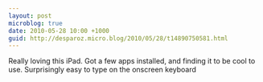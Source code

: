 ```yaml
---
layout: post
microblog: true
date: 2010-05-28 10:00 +1000
guid: http://desparoz.micro.blog/2010/05/28/t14890750581.html
---
```

Really loving this iPad. Got a few apps installed, and finding it to be cool to use. Surprisingly easy to type on the onscreen keyboard
